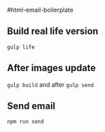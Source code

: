 #html-email-boilerplate

## Build real life  version 
`gulp life`

## After images update
`gulp build` and after `gulp send`

## Send email
`npm run send`
